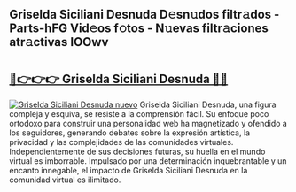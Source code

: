## Griselda Siciliani Desnuda D𝚎sn𝚞dos filtr𝚊dos - Parts-hFG Vid𝚎os f𝚘tos - N𝚞evas filtr𝚊ciones atr𝚊ctivas IOOwv

# <h2><a href="http://mb37wt.tromn.icu/?c=Griselda+Siciliani+Desnuda">🔗👉👉👉 Griselda Siciliani Desnuda 🔗🔗</a></h2>

[![Griselda Siciliani Desnuda nuevo](https://i.imgur.com/pEAQMta.gif)](http://mb37wt.tromn.icu/?c=Griselda+Siciliani+Desnuda)
Griselda Siciliani Desnuda, una figura compleja y esquiva, se resiste a la comprensión fácil. Su enfoque poco ortodoxo para construir una personalidad web ha magnetizado y ofendido a los seguidores, generando debates sobre la expresión artística, la privacidad y las complejidades de las comunidades virtuales. Independientemente de sus decisiones futuras, su huella en el mundo virtual es imborrable. Impulsado por una determinación inquebrantable y un encanto innegable, el impacto de Griselda Siciliani Desnuda en la comunidad virtual es ilimitado.
